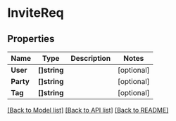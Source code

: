# InviteReq

## Properties

Name | Type | Description | Notes
------------ | ------------- | ------------- | -------------
**User** | **[]string** |  | [optional] 
**Party** | **[]string** |  | [optional] 
**Tag** | **[]string** |  | [optional] 

[[Back to Model list]](../README.md#documentation-for-models) [[Back to API list]](../README.md#documentation-for-api-endpoints) [[Back to README]](../README.md)


